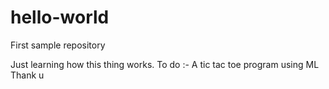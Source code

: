 # hello-world
First sample repository

Just learning how this thing works.
To do :- A tic tac toe program using ML 
Thank u
